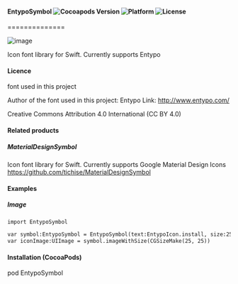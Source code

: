 #### EntypoSymbol ![Cocoapods Version](https://img.shields.io/cocoapods/v/EntypoSymbol.svg?style=flat) ![Platform](https://img.shields.io/cocoapods/p/EntypoSymbol.svg?style=flat) ![License](https://img.shields.io/cocoapods/l/EntypoSymbol.svg?style=flat)
==============

![image](https://s3.amazonaws.com/cocoacontrols_production/uploads/control_image/image/6387/_____.png)

Icon font library for Swift. Currently supports Entypo

#### Licence
font used in this project

Author of the font used in this  project: Entypo
Link: http://www.entypo.com/

Creative Commons Attribution 4.0 International (CC BY 4.0)

#### Related products

##### MaterialDesignSymbol
Icon font library for Swift. Currently supports Google Material Design Icons https://github.com/tichise/MaterialDesignSymbol

#### Examples

##### Image

```html
import EntypoSymbol

var symbol:EntypoSymbol = EntypoSymbol(text:EntypoIcon.install, size:25)
var iconImage:UIImage = symbol.imageWithSize(CGSizeMake(25, 25))
```

#### Installation (CocoaPods)
pod EntypoSymbol
